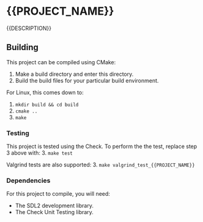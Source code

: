 # {{PROJECT_NAME}}
{{DESCRIPTION}}

## Building
This project can be compiled using CMake:
1. Make a build directory and enter this directory.
2. Build the build files for your particular build environment.

For Linux, this comes down to:
1. `mkdir build && cd build`
2. `cmake ..`
3. `make`

### Testing
This project is tested using the Check. To perform the the test, replace step 3 above with:
3. `make test`

Valgrind tests are also supported:
3. `make valgrind_test_{{PROJECT_NAME}}`

### Dependencies
For this project to compile, you will need:
- The SDL2 development library.
- The Check Unit Testing library.
